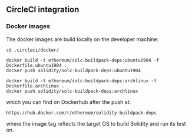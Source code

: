 ## CircleCI integration

### Docker images

The docker images are build locally on the developer machine:

```!sh
cd .circleci/docker/

docker build -t ethereum/solc-buildpack-deps:ubuntu1904 -f Dockerfile.ubuntu1904 .
docker push solidity/solc-buildpack-deps:ubuntu1904

docker build -t ethereum/solc-buildpack-deps:archlinux -f Dockerfile.archlinux .
docker push solidity/solc-buildpack-deps:archlinux
```

which you can find on Dockerhub after the push at:

    https://hub.docker.com/r/ethereum/solidity-buildpack-deps

where the image tag reflects the target OS to build Solidity and run its test on.
